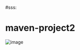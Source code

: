 #sss:
# maven-project2
![image](https://user-images.githubusercontent.com/61113776/196158337-8137c49f-226e-4246-80e2-17ca9ff6932c.png)
